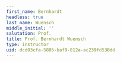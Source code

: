 ```yaml
---
first_name: Bernhardt
headless: true
last_name: Wuensch
middle_initial: ''
salutation: Prof.
title: Prof. Bernhardt Wuensch
type: instructor
uid: dcd03cfa-5805-baf9-812a-ac239fd538dd
---
```

